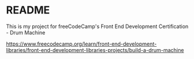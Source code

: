 # README 

This is my project for freeCodeCamp's Front End Development Certification - Drum Machine

https://www.freecodecamp.org/learn/front-end-development-libraries/front-end-development-libraries-projects/build-a-drum-machine